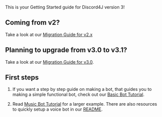 This is your Getting Started guide for Discord4J version 3!

## Coming from v2?

Take a look at our [Migration Guide for v2.x](Migrating-from-v2.x-to-v3.1.md)

## Planning to upgrade from v3.0 to v3.1?

Take a look at our [Migration Guide for v3.0](Migrating-from-v3.0-to-v3.1.md).

## First steps

1. If you want a step by step guide on making a bot, that guides you to making a simple functional bot, check out our [Basic Bot Tutorial](Basic-Bot-Tutorial.md).

2. Read [Music Bot Tutorial](Music-Bot-Tutorial.md) for a larger example. There are also resources to quickly setup a voice bot in our [README](https://github.com/Discord4J/Discord4J#-voice-and-music).
